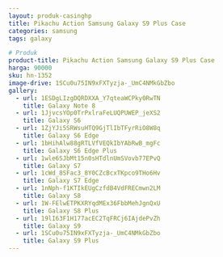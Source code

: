 ```yaml
---
layout: produk-casinghp
title: Pikachu Action Samsung Galaxy S9 Plus Case
categories: samsung
tags: galaxy

# Produk
product-title: Pikachu Action Samsung Galaxy S9 Plus Case
harga: 90000
sku: hn-1352
image-drive: 1SCu0u75IN9xFXTyzja-_UmC4NMkGbZbo
gallery:
  - url: 1ESDgLIzgDQRDXXA_Y7qteaWCPky0RwTN
    title: Galaxy Note 8
  - url: 1JjvcsYOp0TrPxlraFeLUQPUWEP_jeXS2
    title: Galaxy S6
  - url: 1ZjYJi5SRWsuHTQ9GjTlIbTFyrRiO8W8q
    title: Galaxy S6 Edge
  - url: 1bHihAlw88gRTLVfVEQkIbYAbRwB_mgFc
    title: Galaxy S6 Edge Plus
  - url: 1wle6SJbMt15n0sHTdlnUmSVovb77EPvQ
    title: Galaxy S7
  - url: 1cWd_8SFac3_8Y0CZcBcxTKpco9THo6Hv
    title: Galaxy S7 Edge
  - url: 1nNph-f1KTIkEUgCzfdB4VdFRECmwn2LM
    title: Galaxy S8
  - url: 1W-FElwETPKXRYqdMEx36FbbMehJgnQxU
    title: Galaxy S8 Plus
  - url: 19lI63F1H177acEC2TqFRCj6IAjdePvZh
    title: Galaxy S9
  - url: 1SCu0u75IN9xFXTyzja-_UmC4NMkGbZbo
    title: Galaxy S9 Plus
---
```


